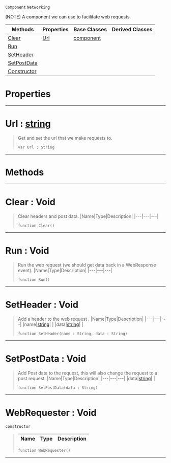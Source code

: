  `Component` `Networking`



(NOTE) A component we can use to facilitate web requests.

|Methods|Properties|Base Classes|Derived Classes|
|---|---|---|---|
|[ Clear](https://plasmaengine.github.io/PlasmaDocs/Plasma1/C++/code_reference/class_reference/webrequester.markdown#clear-void)|[ Url](https://plasmaengine.github.io/PlasmaDocs/Plasma1/C++/code_reference/class_reference/webrequester.markdown#url-plasma-engine-document)|[component](https://plasmaengine.github.io/PlasmaDocs/Plasma1/C++/code_reference/class_reference/component.markdown)| |
|[ Run](https://plasmaengine.github.io/PlasmaDocs/Plasma1/C++/code_reference/class_reference/webrequester.markdown#run-void)| | | |
|[ SetHeader](https://plasmaengine.github.io/PlasmaDocs/Plasma1/C++/code_reference/class_reference/webrequester.markdown#setheader-void)| | | |
|[ SetPostData](https://plasmaengine.github.io/PlasmaDocs/Plasma1/C++/code_reference/class_reference/webrequester.markdown#setpostdata-void)| | | |
|[ Constructor](https://plasmaengine.github.io/PlasmaDocs/Plasma1/C++/code_reference/class_reference/webrequester.markdown#webrequester-void)| | | |


 #  Properties


---  
 #  Url : [string](https://plasmaengine.github.io/PlasmaDocs/Plasma1/C++/code_reference/lightning_base_types/string.markdown)

> Get and set the url that we make requests to.
> ``` lang=cpp, name=Lightning
> var Url : String


---  
 #  Methods


---  
 #  Clear : Void

> Clear headers and post data.
> |Name|Type|Description|
> |---|---|---|
> ``` lang=cpp, name=Lightning
> function Clear()
> ``` 


---  
 #  Run : Void

> Run the web request (we should get data back in a WebResponse event).
> |Name|Type|Description|
> |---|---|---|
> ``` lang=cpp, name=Lightning
> function Run()
> ``` 


---  
 #  SetHeader : Void

> Add a header to the web request .
> |Name|Type|Description|
> |---|---|---|
> |name|[string](https://plasmaengine.github.io/PlasmaDocs/Plasma1/C++/code_reference/lightning_base_types/string.markdown)| |
> |data|[string](https://plasmaengine.github.io/PlasmaDocs/Plasma1/C++/code_reference/lightning_base_types/string.markdown)| |
> ``` lang=cpp, name=Lightning
> function SetHeader(name : String, data : String)
> ``` 


---  
 #  SetPostData : Void

> Add Post data to the request, this will also change the request to a post request.
> |Name|Type|Description|
> |---|---|---|
> |data|[string](https://plasmaengine.github.io/PlasmaDocs/Plasma1/C++/code_reference/lightning_base_types/string.markdown)| |
> ``` lang=cpp, name=Lightning
> function SetPostData(data : String)
> ``` 


---  
 #  WebRequester : Void

 `constructor`

> 
> |Name|Type|Description|
> |---|---|---|
> ``` lang=cpp, name=Lightning
> function WebRequester()
> ``` 


---  
 

 